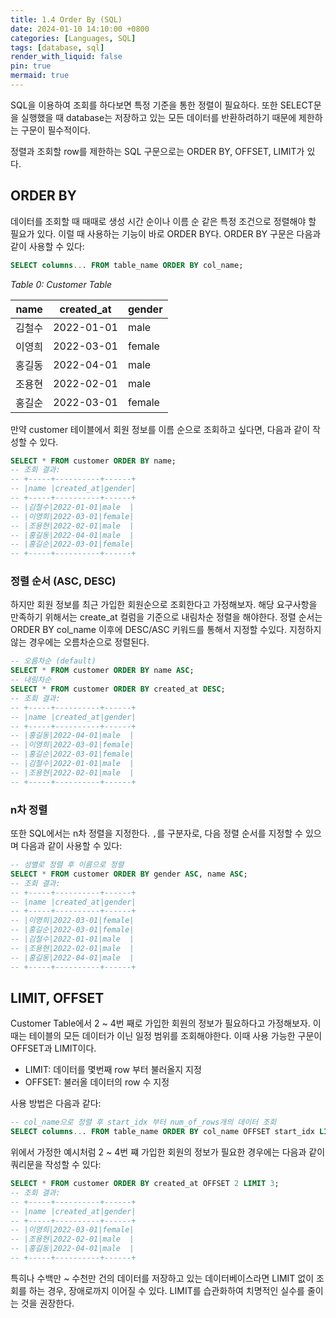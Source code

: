 ```yaml
---
title: 1.4 Order By (SQL)
date: 2024-01-10 14:10:00 +0800
categories: [Languages, SQL]
tags: [database, sql]
render_with_liquid: false
pin: true
mermaid: true
---
```


SQL을 이용하여 조회를 하다보면 특정 기준을 통한 정렬이 필요하다. 또한 SELECT문을 실행했을 때 database는 저장하고 있는 모든 데이터를 반환하려하기 때문에 제한하는 구문이 필수적이다.

정렬과 조회할 row를 제한하는 SQL 구문으로는 ORDER BY, OFFSET, LIMIT가 있다.

## ORDER BY

데이터를 조회할 때 때때로 생성 시간 순이나 이름 순 같은 특정 조건으로 정렬해야 할 필요가 있다. 이럴 때 사용하는 기능이 바로 ORDER BY다. ORDER BY 구문은 다음과 같이 사용할 수 있다:

``` sql
SELECT columns... FROM table_name ORDER BY col_name;
```

_Table 0: Customer Table_

|name |created_at|gender|
|-----|----------|------|
|김철수|2022-01-01|male  |
|이영희|2022-03-01|female|
|홍길동|2022-04-01|male  |
|조용현|2022-02-01|male  |
|홍길순|2022-03-01|female|


만약 customer 테이블에서 회원 정보를 이름 순으로 조회하고 싶다면, 다음과 같이 작성할 수 있다.

``` sql
SELECT * FROM customer ORDER BY name;
-- 조회 결과:
-- +-----+----------+------+
-- |name |created_at|gender|
-- +-----+----------+------+
-- |김철수|2022-01-01|male  |
-- |이영희|2022-03-01|female|
-- |조용현|2022-02-01|male  |
-- |홍길동|2022-04-01|male  |
-- |홍길순|2022-03-01|female|
-- +-----+----------+------+
```

### 정렬 순서 (ASC, DESC)

하지만 회원 정보를 최근 가입한 회원순으로 조회한다고 가정해보자. 해당 요구사항을 만족하기 위해서는 create_at 컬럼을 기준으로 내림차순 정렬을 해야한다. 정렬 순서는 ORDER BY col_name 이후에 DESC/ASC 키워드를 통해서 지정할 수있다. 지정하지 않는 경우에는 오름차순으로 정렬된다.

``` sql
-- 오름차순 (default)
SELECT * FROM customer ORDER BY name ASC;
-- 내림차순
SELECT * FROM customer ORDER BY created_at DESC;
-- 조회 결과:
-- +-----+----------+------+
-- |name |created_at|gender|
-- +-----+----------+------+
-- |홍길동|2022-04-01|male  |
-- |이영희|2022-03-01|female|
-- |홍길순|2022-03-01|female|
-- |김철수|2022-01-01|male  |
-- |조용현|2022-02-01|male  |
-- +-----+----------+------+
```

### n차 정렬

또한 SQL에서는 n차 정렬을 지정한다. `,`를 구분자로, 다음 정렬 순서를 지정할 수 있으며 다음과 같이 사용할 수 있다:

``` sql
-- 성별로 정렬 후 이름으로 정렬
SELECT * FROM customer ORDER BY gender ASC, name ASC;
-- 조회 결과:
-- +-----+----------+------+
-- |name |created_at|gender|
-- +-----+----------+------+
-- |이영희|2022-03-01|female|
-- |홍길순|2022-03-01|female|
-- |김철수|2022-01-01|male  |
-- |조용현|2022-02-01|male  |
-- |홍길동|2022-04-01|male  |
-- +-----+----------+------+
```

## LIMIT, OFFSET

Customer Table에서 2 ~ 4번 째로 가입한 회원의 정보가 필요하다고 가정해보자. 이때는 테이블의 모든 데이터가 이닌 일정 범위를 조회해야한다. 이때 사용 가능한 구문이 OFFSET과 LIMIT이다.

- LIMIT: 데이터를 몇번째 row 부터 불러올지 지정
- OFFSET: 불러올 데이터의 row 수 지정

사용 방법은 다음과 같다:

``` sql
-- col_name으로 정렬 후 start_idx 부터 num_of_rows개의 데이터 조회
SELECT columns... FROM table_name ORDER BY col_name OFFSET start_idx LIMIT num_of_rows;
```

위에서 가정한 예시처럼 2 ~ 4번 쨰 가입한 회원의 정보가 필요한 경우에는 다음과 같이 쿼리문을 작성할 수 있다:

``` sql
SELECT * FROM customer ORDER BY created_at OFFSET 2 LIMIT 3;
-- 조회 결과:
-- +-----+----------+------+
-- |name |created_at|gender|
-- +-----+----------+------+
-- |이영희|2022-03-01|female|
-- |조용현|2022-02-01|male  |
-- |홍길동|2022-04-01|male  |
-- +-----+----------+------+
```

특히나 수백만 ~ 수천만 건의 데이터를 저장하고 있는 데이터베이스라면 LIMIT 없이 조회를 하는 경우, 장애로까지 이어질 수 있다. LIMIT를 습관화하여 치명적인 실수를 줄이는 것을 권장한다.